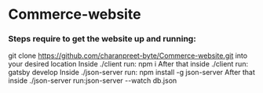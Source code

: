 # Commerce-website
### Steps require to get the website up and running:
git clone https://github.com/charanpreet-byte/Commerce-website.git into your desired location 
Inside ./client run: npm i 
After that inside ./client run: gatsby develop
Inside ./json-server run: npm install -g json-server
After that inside ./json-server run:json-server --watch db.json

